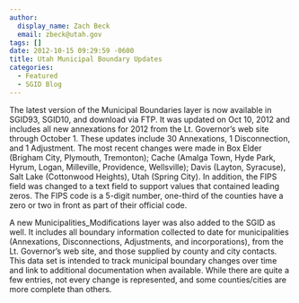 ```yaml
---
author:
  display_name: Zach Beck
  email: zbeck@utah.gov
tags: []
date: 2012-10-15 09:29:59 -0600
title: Utah Municipal Boundary Updates
categories:
  - Featured
  - SGID Blog
---
```

<p>The latest version of the Municipal Boundaries layer is now available in SGID93, SGID10, and download via FTP. It was updated on Oct 10, 2012 and includes all new annexations for 2012 from the Lt. Governor’s web site through October 1. These updates include 30 Annexations, 1 Disconnection, and 1 Adjustment. The most recent changes were made in Box Elder (Brigham City, Plymouth, Tremonton); Cache (Amalga Town, Hyde Park, Hyrum, Logan, Milleville, Providence, Wellsville); Davis (Layton, Syracuse), Salt Lake (Cottonwood Heights), Utah (Spring City). In addition, the FIPS field was changed to a text field to support values that contained leading zeros. The FIPS code is a 5-digit number, one-third of the counties have a zero or two in front as part of their official code.</p>
<p>A new Municipalities_Modifications layer was also added to the SGID as well. It includes all boundary information collected to date for municipalities (Annexations, Disconnections, Adjustments, and incorporations), from the Lt. Governor’s web site, and those supplied by county and city contacts. This data set is intended to track municipal boundary changes over time and link to additional documentation when available. While there are quite a few entries, not every change is represented, and some counties/cities are more complete than others.</p>
